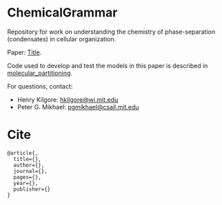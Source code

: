 # ChemicalGrammar
Repository for work on understanding the chemistry of phase-separation (condensates) in cellular organization. 

Paper: [Title](url).

Code used to develop and test the models in this paper is described in [molecular_partitioning](molecular_partitioning/README.md).

For questions, contact:
- Henry Kilgore: hkilgore@wi.mit.edu
- Peter G. Mikhael: pgmikhael@csail.mit.edu

# Cite
```
@article{,
  title={},
  author={},
  journal={},
  pages={},
  year={},
  publisher={}
}
```